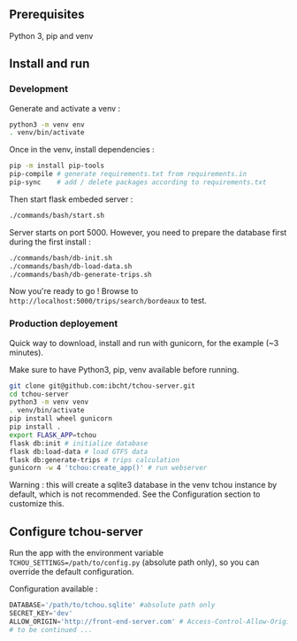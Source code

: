 ## Prerequisites

Python 3, pip and venv

## Install and run

### Development

Generate and activate a venv :

```bash
python3 -m venv env 
. venv/bin/activate
```

Once in the venv, install dependencies :

```bash
pip -m install pip-tools
pip-compile # generate requirements.txt from requirements.in
pip-sync    # add / delete packages according to requirements.txt
```

Then start flask embeded server :

```bash
./commands/bash/start.sh
```

Server starts on port 5000. However, you need to prepare the database first during the first install :

```bash
./commands/bash/db-init.sh
./commands/bash/db-load-data.sh
./commands/bash/db-generate-trips.sh
```

Now you're ready to go ! Browse to `http://localhost:5000/trips/search/bordeaux` to test.

### Production deployement

Quick way to download, install and run with gunicorn, for the example (~3 minutes).

Make sure to have Python3, pip, venv available before running.

```bash
git clone git@github.com:ibcht/tchou-server.git
cd tchou-server
python3 -m venv venv
. venv/bin/activate
pip install wheel gunicorn
pip install .
export FLASK_APP=tchou
flask db:init # initialize database
flask db:load-data # load GTFS data 
flask db:generate-trips # trips calculation
gunicorn -w 4 'tchou:create_app()' # run webserver
```

Warning : this will create a sqlite3 database in the venv tchou instance by default, which is not recommended. See the Configuration section to customize this.

## Configure tchou-server

Run the app with the environment variable `TCHOU_SETTINGS=/path/to/config.py` (absolute path only), so you can override the default configuration.

Configuration available :

```python
DATABASE='/path/to/tchou.sqlite' #absolute path only
SECRET_KEY='dev'
ALLOW_ORIGIN='http://front-end-server.com' # Access-Control-Allow-Origin header value
# to be continued ...
```